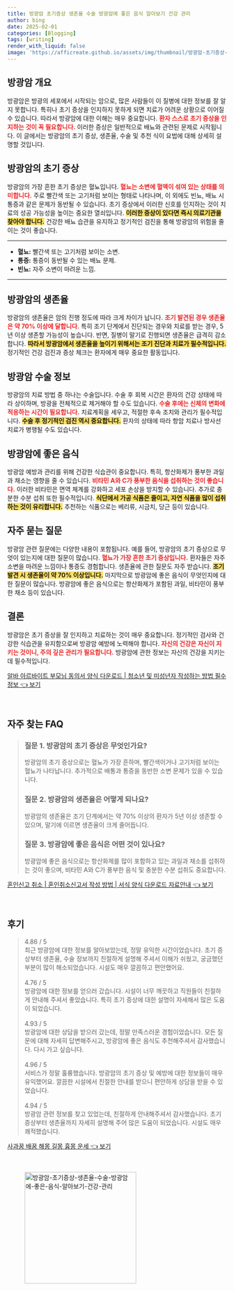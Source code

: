 ```yaml
---
title: 방광암 초기증상 생존율 수술 방광암에 좋은 음식 알아보기 건강 관리
author: bing
date: 2025-02-01
categories: [Blogging]
tags: [writing]
render_with_liquid: false
image: 'https://afficreate.github.io/assets/img/thumbnail/방광암-초기증상-생존율-수술-방광암에-좋은-음식-알아보기-건강-관리.webp'
---
```



<h2 id='방광암_개요'>방광암 개요</h2>

<p>방광암은 방광의 세포에서 시작되는 암으로, 많은 사람들이 이 질병에 대한 정보를 잘 알지 못합니다. 특히나 초기 증상을 인지하지 못하게 되면 치료가 어려운 상황으로 이어질 수 있습니다. 따라서 방광암에 대한 이해는 매우 중요합니다. <b><span style="color: #ee2323;">환자 스스로 초기 증상을 인지하는 것이 꼭 필요합니다.</span></b> 이러한 증상은 일반적으로 배뇨와 관련된 문제로 시작됩니다. 이 글에서는 방광암의 초기 증상, 생존율, 수술 및 추천 식이 요법에 대해 상세히 설명할 것입니다.</p>

<h2 id='방광암_초기_증상'>방광암의 초기 증상</h2>

<p>방광암의 가장 흔한 초기 증상은 혈뇨입니다. <b><span style="color: #ee2323;">혈뇨는 소변에 혈액이 섞여 있는 상태를 의미합니다.</span></b> 주로 빨간색 또는 고기처럼 보이는 형태로 나타나며, 이 외에도 빈뇨, 배뇨 시 통증과 같은 문제가 동반될 수 있습니다. 초기 증상에서 이러한 신호를 인지하는 것이 치료의 성공 가능성을 높이는 중요한 열쇠입니다. <b><span style="background-color: #ffe066;">이러한 증상이 있다면 즉시 의료기관을 찾아야 합니다.</span></b> 건강한 배뇨 습관을 유지하고 정기적인 검진을 통해 방광암의 위험을 줄이는 것이 좋습니다.</p>

<hr />

<ul>
    <li><b>혈뇨:</b> 빨간색 또는 고기처럼 보이는 소변.</li>
    <li><b>통증:</b> 통증이 동반될 수 있는 배뇨 문제.</li>
    <li><b>빈뇨:</b> 자주 소변이 마려운 느낌.</li>
</ul>

<hr />

<h2 id='방광암_생존율'>방광암의 생존율</h2>

<p>방광암의 생존율은 암의 진행 정도에 따라 크게 차이가 납니다. <b><span style="color: #ee2323;">조기 발견된 경우 생존율은 약 70% 이상에 달합니다.</span></b> 특히 조기 단계에서 진단되는 경우와 치료를 받는 경우, 5년 이상 생존할 가능성이 높습니다. 반면, 질병이 말기로 진행되면 생존율은 급격히 감소합니다. <b><span style="background-color: #ffe066;">따라서 방광암에서 생존율을 높이기 위해서는 조기 진단과 치료가 필수적입니다.</span></b> 정기적인 건강 검진과 증상 체크는 환자에게 매우 중요한 활동입니다.</p>

<h2 id='방광암_수술_정보'>방광암 수술 정보</h2>

<p>방광암의 치료 방법 중 하나는 수술입니다. 수술 후 회복 시간은 환자의 건강 상태에 따라 상이하며, 방광을 전체적으로 제거해야 할 수도 있습니다. <b><span style="color: #ee2323;">수술 후에는 신체의 변화에 적응하는 시간이 필요합니다.</span></b> 치료계획을 세우고, 적절한 후속 조치와 관리가 필수적입니다. <b><span style="background-color: #ffe066;">수술 후 정기적인 검진 역시 중요합니다.</span></b> 환자의 상태에 따라 항암 치료나 방사선 치료가 병행될 수도 있습니다.</p>

<h2 id='방광암에_좋은_음식'>방광암에 좋은 음식</h2>

<p>방광암 예방과 관리를 위해 건강한 식습관이 중요합니다. 특히, 항산화제가 풍부한 과일과 채소는 영향을 줄 수 있습니다. <b><span style="color: #ee2323;">비타민 A와 C가 풍부한 음식을 섭취하는 것이 좋습니다.</span></b> 이러한 비타민은 면역 체계를 강화하고 세포 손상을 방지할 수 있습니다. 추가로 충분한 수분 섭취 또한 필수적입니다. <b><span style="background-color: #ffe066;">식단에서 가공 식품은 줄이고, 자연 식품을 많이 섭취하는 것이 유리합니다.</span></b> 추천하는 식품으로는 베리류, 시금치, 당근 등이 있습니다.</p>

<h2 id='자주_묻는_질문'>자주 묻는 질문</h2>

<p>방광암 관련 질문에는 다양한 내용이 포함됩니다. 예를 들어, 방광암의 초기 증상으로 무엇이 있는지에 대한 질문이 많습니다. <b><span style="color: #ee2323;">혈뇨가 가장 흔한 초기 증상입니다.</span></b> 환자들은 자주 소변을 마려운 느낌이나 통증도 경험합니다. 생존율에 관한 질문도 자주 받습니다. <b><span style="background-color: #ffe066;">조기 발견 시 생존율이 약 70% 이상입니다.</span></b> 마지막으로 방광암에 좋은 음식이 무엇인지에 대한 질문이 많습니다. 방광암에 좋은 음식으로는 항산화제가 포함된 과일, 비타민이 풍부한 채소 등이 있습니다.</p>

<h2 id='결론'>결론</h2>

<p>방광암은 초기 증상을 잘 인지하고 치료하는 것이 매우 중요합니다. 정기적인 검사와 건강한 식습관을 유지함으로써 방광암 예방에 노력해야 합니다. <b><span style="color: #ee2323;">자신의 건강은 자신이 지키는 것이니, 주의 깊은 관리가 필요합니다.</span></b> 방광암에 관한 정보는 자신의 건강을 지키는데 필수적입니다.</p>


<p><a class="click-button" title="알바 아르바이트 부모님 동의서 양식 다운로드 | 청소년 및 미성년자 작성하는 방법 필수 정보" href="https://afficreate.github.io/posts/%EC%95%8C%EB%B0%94-%EC%95%84%EB%A5%B4%EB%B0%94%EC%9D%B4%ED%8A%B8-%EB%B6%80%EB%AA%A8%EB%8B%98-%EB%8F%99%EC%9D%98%EC%84%9C-%EC%96%91%EC%8B%9D-%EB%8B%A4%EC%9A%B4%EB%A1%9C%EB%93%9C-%EC%B2%AD%EC%86%8C%EB%85%84-%EB%B0%8F-%EB%AF%B8%EC%84%B1%EB%85%84%EC%9E%90-%EC%9E%91%EC%84%B1%ED%95%98%EB%8A%94-%EB%B0%A9%EB%B2%95-%ED%95%84%EC%88%98-%EC%A0%95%EB%B3%B4/" rel="dofollow">알바 아르바이트 부모님 동의서 양식 다운로드 | 청소년 및 미성년자 작성하는 방법 필수 정보 👈 보기</a></p><br>
<h2 id='자주_찾는_FAQ'>자주 찾는 FAQ</h2>
<div itemscope="" itemtype="https://schema.org/FAQPage"> 
<blockquote> 
<div itemscope="" itemprop="mainEntity" itemtype="https://schema.org/Question"> 
<h3 itemprop="name">질문 1. 방광암의 초기 증상은 무엇인가요?</h3> 
<div itemscope="" itemprop="acceptedAnswer" itemtype="https://schema.org/Answer"> 
<span itemprop="text"> 
<p>방광암의 초기 증상으로는 혈뇨가 가장 흔하며, 빨간색이거나 고기처럼 보이는 혈뇨가 나타납니다. 추가적으로 배통과 통증을 동반한 소변 문제가 있을 수 있습니다.</p> 
</span> 
</div> 
</div> 

<div itemscope="" itemprop="mainEntity" itemtype="https://schema.org/Question"> 
<h3 itemprop="name">질문 2. 방광암의 생존율은 어떻게 되나요?</h3> 
<div itemscope="" itemprop="acceptedAnswer" itemtype="https://schema.org/Answer"> 
<span itemprop="text"> 
<p>방광암의 생존율은 조기 단계에서는 약 70% 이상의 환자가 5년 이상 생존할 수 있으며, 말기에 이르면 생존율이 크게 줄어듭니다.</p> 
</span> 
</div> 
</div> 

<div itemscope="" itemprop="mainEntity" itemtype="https://schema.org/Question"> 
<h3 itemprop="name">질문 3. 방광암에 좋은 음식은 어떤 것이 있나요?</h3> 
<div itemscope="" itemprop="acceptedAnswer" itemtype="https://schema.org/Answer"> 
<span itemprop="text"> 
<p>방광암에 좋은 음식으로는 항산화제를 많이 포함하고 있는 과일과 채소를 섭취하는 것이 좋으며, 비타민 A와 C가 풍부한 음식 및 충분한 수분 섭취도 중요합니다.</p> 
</span> 
</div> 
</div> 
</blockquote> 
</div>
<p><a class="click-button" title="혼인신고 취소 | 혼인취소신고서 작성 방법 | 서식 양식 다운로드 자료안내" href="https://afficreate.github.io/posts/%ED%98%BC%EC%9D%B8%EC%8B%A0%EA%B3%A0-%EC%B7%A8%EC%86%8C-%ED%98%BC%EC%9D%B8%EC%B7%A8%EC%86%8C%EC%8B%A0%EA%B3%A0%EC%84%9C-%EC%9E%91%EC%84%B1-%EB%B0%A9%EB%B2%95-%EC%84%9C%EC%8B%9D-%EC%96%91%EC%8B%9D-%EB%8B%A4%EC%9A%B4%EB%A1%9C%EB%93%9C-%EC%9E%90%EB%A3%8C%EC%95%88%EB%82%B4/" rel="dofollow">혼인신고 취소 | 혼인취소신고서 작성 방법 | 서식 양식 다운로드 자료안내 👈 보기</a></p><br>
<h2 id='후기'>후기</h2>
<div itemscope itemtype="https://schema.org/Product">
  <blockquote>
  <div itemprop="review" itemscope itemtype="https://schema.org/Review">
      <div itemprop="reviewRating" itemscope itemtype="https://schema.org/Rating"> <span itemprop="ratingValue">4.86</span> / <span itemprop="bestRating">5</span> </div>
      <span itemprop="reviewBody">최근 방광암에 대한 정보를 알아보았는데, 정말 유익한 시간이었습니다. 초기 증상부터 생존율, 수술 정보까지 친절하게 설명해 주셔서 이해가 쉬웠고, 궁금했던 부분이 많이 해소되었습니다. 시설도 매우 깔끔하고 편안했어요.</span>
  </div>
  <br>
  <div itemprop="review" itemscope itemtype="https://schema.org/Review">
      <div itemprop="reviewRating" itemscope itemtype="https://schema.org/Rating"> <span itemprop="ratingValue">4.76</span> / <span itemprop="bestRating">5</span> </div>
      <span itemprop="reviewBody">방광암에 대한 정보를 얻으러 갔습니다. 시설이 너무 깨끗하고 직원들이 친절하게 안내해 주셔서 좋았습니다. 특히 초기 증상에 대한 설명이 자세해서 많은 도움이 되었습니다.</span>
  </div>
  <br>
  <div itemprop="review" itemscope itemtype="https://schema.org/Review">
      <div itemprop="reviewRating" itemscope itemtype="https://schema.org/Rating"> <span itemprop="ratingValue">4.93</span> / <span itemprop="bestRating">5</span> </div>
      <span itemprop="reviewBody">방광암에 대한 상담을 받으러 갔는데, 정말 만족스러운 경험이었습니다. 모든 질문에 대해 자세히 답변해주시고, 방광암에 좋은 음식도 추천해주셔서 감사했습니다. 다시 가고 싶습니다.</span>
  </div>
  <br>
  <div itemprop="review" itemscope itemtype="https://schema.org/Review">
      <div itemprop="reviewRating" itemscope itemtype="https://schema.org/Rating"> <span itemprop="ratingValue">4.96</span> / <span itemprop="bestRating">5</span> </div>
      <span itemprop="reviewBody">서비스가 정말 훌륭했습니다. 방광암의 초기 증상 및 예방에 대한 정보들이 매우 유익했어요. 깔끔한 시설에서 친절한 안내를 받으니 편안하게 상담을 받을 수 있었습니다.</span>
  </div>
  <br>
  <div itemprop="review" itemscope itemtype="https://schema.org/Review">
      <div itemprop="reviewRating" itemscope itemtype="https://schema.org/Rating"> <span itemprop="ratingValue">4.94</span> / <span itemprop="bestRating">5</span> </div>
      <span itemprop="reviewBody">방광암 관련 정보를 찾고 있었는데, 친절하게 안내해주셔서 감사했습니다. 초기 증상부터 생존율까지 자세히 설명해 주어 많은 도움이 되었습니다. 시설도 매우 쾌적했습니다.</span>
  </div>
  </blockquote>
</div>
<p><a class="click-button" title="사과꿈 배꿈 해몽 길몽 흉몽 운세" href="https://afficreate.github.io/posts/%EC%82%AC%EA%B3%BC%EA%BF%88-%EB%B0%B0%EA%BF%88-%ED%95%B4%EB%AA%BD-%EA%B8%B8%EB%AA%BD-%ED%9D%89%EB%AA%BD-%EC%9A%B4%EC%84%B8/" rel="dofollow">사과꿈 배꿈 해몽 길몽 흉몽 운세 👈 보기</a></p><br>
<figure class="image"><img src="https://afficreate.github.io/assets/img/thumbnail/방광암-초기증상-생존율-수술-방광암에-좋은-음식-알아보기-건강-관리.webp" alt="방광암-초기증상-생존율-수술-방광암에-좋은-음식-알아보기-건강-관리" width="256" height="256"></figure>